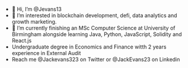 - 👋 Hi, I’m @Jevans13
- 👀 I’m interested in blockchain development, defi, data analytics and growth marketing.
- 🌱 I’m currently finishing an MSc Computer Science at University of Birmingham alongside learning Java, Python, JavaScript, Solidity and React.js
- Undergraduate degree in Economics and Finance witth 2 years experience in External Audit
- Reach me @Jackevans323 on Twitter or @JackEvans23 on Linkedin
